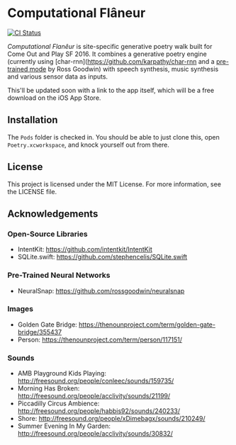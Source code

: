 # Computational Flâneur

[![CI Status](http://img.shields.io/travis/lazerwalker/poetry-ios.svg?style=flat)](https://travis-ci.org/lazerwalker/poetry-ios)


_Computational Flanêur_ is site-specific generative poetry walk built for Come Out and Play SF 2016. It combines a generative poetry engine (currently using [char-rnn](https://github.com/karpathy/char-rnn and a [pre-trained mode](https://github.com/rossgoodwin/neuralsnap) by Ross Goodwin) with speech synthesis, music synthesis and various sensor data as inputs.

This'll be updated soon with a link to the app itself, which will be a free download on the iOS App Store.


## Installation

The `Pods` folder is checked in. You should be able to just clone this, open `Poetry.xcworkspace`, and knock yourself out from there.


## License

This project is licensed under the MIT License. For more information, see the LICENSE file.


## Acknowledgements


### Open-Source Libraries
* IntentKit: https://github.com/intentkit/IntentKit
* SQLite.swift: https://github.com/stephencelis/SQLite.swift


### Pre-Trained Neural Networks
* NeuralSnap: https://github.com/rossgoodwin/neuralsnap


### Images
* Golden Gate Bridge: https://thenounproject.com/term/golden-gate-bridge/355437
* Person: https://thenounproject.com/term/person/117151/

### Sounds
* AMB Playground Kids Playing: http://freesound.org/people/conleec/sounds/159735/
* Morning Has Broken: http://freesound.org/people/acclivity/sounds/21199/
* Piccadilly Circus Ambience: http://freesound.org/people/habbis92/sounds/240233/
* Shore: http://freesound.org/people/xDimebagx/sounds/210249/
* Summer Evening In My Garden: http://freesound.org/people/acclivity/sounds/30832/
